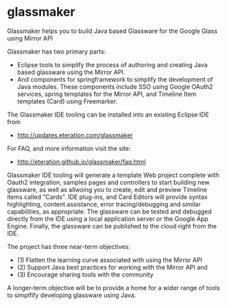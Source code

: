 glassmaker
==========

Glassmaker helps you to build Java based Glassware for the Google Glass using Mirror API

Glassmaker has two primary parts:
  - Eclipse tools to simplify the process of authoring and creating Java based glassware using the Mirror API. 
  - And components for springframework to simplify the development of Java modules. These components include SSO using Google OAuth2 services, spring templates for the Mirror API, and Timeline Item templates (Card) using Freemarker.

The Glassmaker IDE tooling can be installed into an existing Eclipse IDE from

  - http://updates.eteration.com/glassmaker

For FAQ, and more information visit the site:

  - http://eteration.github.io/glassmaker/faq.html


Glassmaker IDE tooling will generate a template Web project complete with Oauth2
integration, samples pages and controllers to start building new glassware, as well
as allwoing you to create, edit and preview Timeline items called "Cards". IDE plug-ins,
and Card Editors will provide syntax highlighting, content assistance, error
tracing/debugging and similar capabilities, as appropriate. The glassware can be tested
and debugged directly from the IDE using a local application server or the Google App 
Engine. Finally, the glassware can be  published to the cloud right from the IDE.


The project has three near-term objectives: 

  - (1) Flatten the learning curve associated with using the Mirror API
  - (2) Support Java best practices for working with the Mirror API and
  - (3) Encourage sharing tools with the community

A longer-term objective will be to provide a home for a wider range of tools
to simplfify developing glassware using Java.
